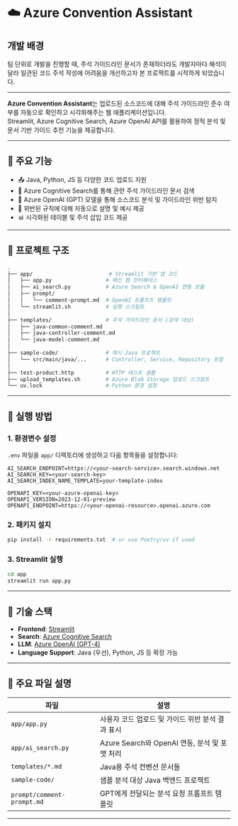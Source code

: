 # ☁️ Azure Convention Assistant

## 개발 배경
팀 단위로 개발을 진행할 때, 주석 가이드라인 문서가 존재하더라도 개발자마다 해석이  달라 일관된 코드 주석 작성에 어려움을 개선하고자 본 프로젝트를 시작하게 되었습니다.

---

**Azure Convention Assistant**는 업로드된 소스코드에 대해 주석 가이드라인 준수 여부를 자동으로 확인하고 시각화해주는 웹 애플리케이션입니다.  
Streamlit, Azure Cognitive Search, Azure OpenAI API를 활용하여 정적 분석 및 문서 기반 가이드 추천 기능을 제공합니다.

---

## 🔧 주요 기능

- 📤 Java, Python, JS 등 다양한 코드 업로드 지원
- 🔎 Azure Cognitive Search를 통해 관련 주석 가이드라인 문서 검색
- 🤖 Azure OpenAI (GPT) 모델을 통해 소스코드 분석 및 가이드라인 위반 탐지
- 💬 위반된 규칙에 대해 자동으로 설명 및 예시 제공
- 📊 시각화된 테이블 및 주석 삽입 코드 제공

---

## 📁 프로젝트 구조

```bash
.
├── app/                        # Streamlit 기반 앱 코드
│   ├── app.py                 # 메인 웹 인터페이스
│   ├── ai_search.py           # Azure Search & OpenAI 연동 모듈
│   ├── prompt/
│   │   └── comment-prompt.md  # OpenAI 프롬프트 템플릿
│   └── streamlit.sh           # 실행 스크립트
│
├── templates/                 # 주석 가이드라인 문서 (검색 대상)
│   ├── java-common-comment.md
│   ├── java-controller-comment.md
│   └── java-model-comment.md
│
├── sample-code/               # 예시 Java 프로젝트
│   └── src/main/java/...      # Controller, Service, Repository 포함
│
├── test-product.http          # HTTP 테스트 샘플
├── upload_templates.sh        # Azure Blob Storage 업로드 스크립트
└── uv.lock                    # Python 환경 설정
```

---

## 🚀 실행 방법

### 1. 환경변수 설정

`.env` 파일을 `app/` 디렉토리에 생성하고 다음 항목들을 설정합니다:

```env
AI_SEARCH_ENDPOINT=https://<your-search-service>.search.windows.net
AI_SEARCH_KEY=<your-search-key>
AI_SEARCH_INDEX_NAME_TEMPLATE=your-template-index

OPENAPI_KEY=<your-azure-openai-key>
OPENAPI_VERSION=2023-12-01-preview
OPENAPI_ENDPOINT=https://<your-openai-resource>.openai.azure.com
```

### 2. 패키지 설치

```bash
pip install -r requirements.txt  # or use Poetry/uv if used
```

### 3. Streamlit 실행

```bash
cd app
streamlit run app.py
```

---

## 🧠 기술 스택

- **Frontend**: [Streamlit](https://streamlit.io/)
- **Search**: [Azure Cognitive Search](https://learn.microsoft.com/en-us/azure/search/)
- **LLM**: [Azure OpenAI (GPT-4)](https://learn.microsoft.com/en-us/azure/cognitive-services/openai/)
- **Language Support**: Java (우선), Python, JS 등 확장 가능

---

## 📝 주요 파일 설명

| 파일 | 설명 |
|------|------|
| `app/app.py` | 사용자 코드 업로드 및 가이드 위반 분석 결과 표시 |
| `app/ai_search.py` | Azure Search와 OpenAI 연동, 분석 및 포맷 처리 |
| `templates/*.md` | Java용 주석 컨벤션 문서들 |
| `sample-code/` | 샘플 분석 대상 Java 백엔드 프로젝트 |
| `prompt/comment-prompt.md` | GPT에게 전달되는 분석 요청 프롬프트 템플릿 |

---